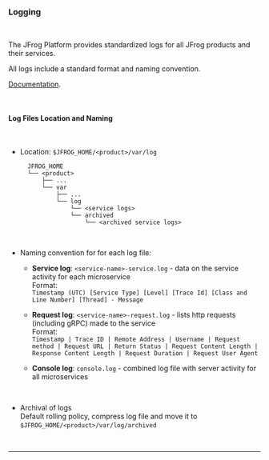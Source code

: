 ### Logging

<br/>

The JFrog Platform provides standardized logs for all JFrog products and their services. 

All logs include a standard format and naming convention. 

[Documentation](https://www.jfrog.com/confluence/display/JFROG/Logging).

<br/>

#### Log Files Location and Naming

<br/>

- Location: `$JFROG_HOME/<product>/var/log`
  ```
    JFROG_HOME
    └── <product>
        ├── ...
        └── var
            ├── ...
            └── log
                └── <service logs>
                └── archived
                    └── <archived service logs>
  ```

<br/>

- Naming convention for for each log file: 
  - **Service log**: `<service-name>-service.log` - data on the service activity for each microservice   
    Format:   
    `Timestamp (UTC) [Service Type] [Level] [Trace Id] [Class and Line Number] [Thread] - Message`  

  - **Request log**: `<service-name>-request.log` - lists http requests (including gRPC) made to the service  
    Format:   
    `Timestamp | Trace ID | Remote Address | Username | Request method | Request URL | Return Status | Request Content Length | Response Content Length | Request Duration | Request User Agent`  

  - **Console log**: `console.log` - combined log file with server activity for all microservices

<br/>


- Archival of logs  
  Default rolling policy, compress log file and move it to `$JFROG_HOME/<product>/var/log/archived`  

<br/>



---